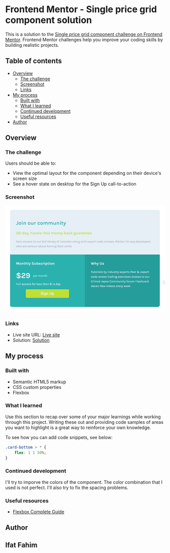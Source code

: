 # Frontend Mentor - Single price grid component solution

This is a solution to the [Single price grid component challenge on Frontend Mentor](https://www.frontendmentor.io/challenges/single-price-grid-component-5ce41129d0ff452fec5abbbc). Frontend Mentor challenges help you improve your coding skills by building realistic projects.

## Table of contents

-   [Overview](#overview)
    -   [The challenge](#the-challenge)
    -   [Screenshot](#screenshot)
    -   [Links](#links)
-   [My process](#my-process)
    -   [Built with](#built-with)
    -   [What I learned](#what-i-learned)
    -   [Continued development](#continued-development)
    -   [Useful resources](#useful-resources)
-   [Author](#author)

## Overview

### The challenge

Users should be able to:

-   View the optimal layout for the component depending on their device's screen size
-   See a hover state on desktop for the Sign Up call-to-action

### Screenshot

![screenshot](./images/screenshot.PNG)

### Links

-   Live site URL: [Live site](https://ifat-fahim.github.io/single-price-grid-component/)
-   Solution: [Solution](https://github.com/Ifat-Fahim/single-price-grid-component)

## My process

### Built with

-   Semantic HTML5 markup
-   CSS custom properties
-   Flexbox

### What I learned

Use this section to recap over some of your major learnings while working through this project. Writing these out and providing code samples of areas you want to highlight is a great way to reinforce your own knowledge.

To see how you can add code snippets, see below:

```css
.card-bottom > * {
    flex: 1 1 50%;
}
```

### Continued development

I'll try to imporve the colors of the component. The color combination that I used is not perfect. I'll also try to fix the spacing problems.

### Useful resources

-   [Flexbox Complete Guide](https://css-tricks.com/snippets/css/a-guide-to-flexbox/)

## Author

## Ifat Fahim
